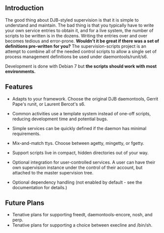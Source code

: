 ## Introduction #

The good thing about DJB-styled supervision is that it is simple to understand 
and maintain.  The bad thing is that you typically have to write your own 
service entries to obtain it, and for a live system, the number of scripts to 
be written is in the dozens.  Writing the entries over and over becomes tedious 
and error-prone.  **Wouldn't it be great if there was a set of definitions 
pre-written for you?** The supervision-scripts project is an attempt to combine 
all of the needed control scripts to allow a single set of process management 
definitions be used under daemontools/runit/s6.

Development is done with Debian 7 but **the scripts should work with most 
environments.**

## Features #
* Adapts to your framework.  Choose the original DJB daemontools, Gerrit Pape's 
runit, or Laurent Bercot's s6.

* Common activities use a template system instead of one-off scripts, reducing 
development time and potential bugs.

* Simple services can be quickly defined if the daemon has minimal 
requirements.

* Mix-and-match ttys.  Choose between agetty, mingetty, or fgetty.

* Support scripts live in compact, hidden directories out of your way.

* Optional integration for user-controlled services.  A user can have their own 
supervision instance under the control of their account, but attached to the 
master supervision tree.

* Optional dependency handling (not enabled by default - see the documentation 
for details.)

## Future Plans #
* Tenative plans for supporting freedt, daemontools-encore, nosh, and perp.
* Tenative plans for supporting a choice between execline and /bin/sh.

